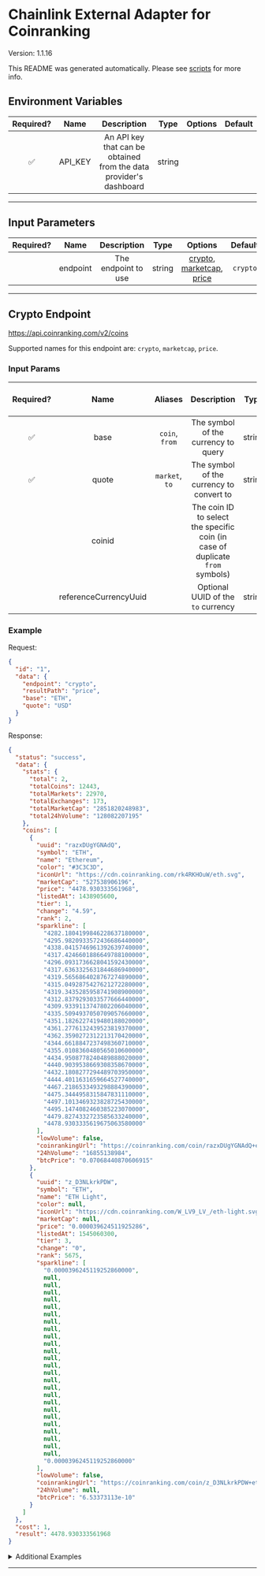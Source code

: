 # Chainlink External Adapter for Coinranking

Version: 1.1.16

This README was generated automatically. Please see [scripts](../../scripts) for more info.

## Environment Variables

| Required? |  Name   |                            Description                             |  Type  | Options | Default |
| :-------: | :-----: | :----------------------------------------------------------------: | :----: | :-----: | :-----: |
|    ✅     | API_KEY | An API key that can be obtained from the data provider's dashboard | string |         |         |

---

## Input Parameters

| Required? |   Name   |     Description     |  Type  |                                       Options                                        | Default  |
| :-------: | :------: | :-----------------: | :----: | :----------------------------------------------------------------------------------: | :------: |
|           | endpoint | The endpoint to use | string | [crypto](#crypto-endpoint), [marketcap](#crypto-endpoint), [price](#crypto-endpoint) | `crypto` |

---

## Crypto Endpoint

https://api.coinranking.com/v2/coins

Supported names for this endpoint are: `crypto`, `marketcap`, `price`.

### Input Params

| Required? |         Name          |    Aliases     |                                  Description                                  |  Type  | Options | Default | Depends On | Not Valid With |
| :-------: | :-------------------: | :------------: | :---------------------------------------------------------------------------: | :----: | :-----: | :-----: | :--------: | :------------: |
|    ✅     |         base          | `coin`, `from` |                      The symbol of the currency to query                      | string |         |         |            |                |
|    ✅     |         quote         | `market`, `to` |                   The symbol of the currency to convert to                    | string |         |         |            |                |
|           |        coinid         |                | The coin ID to select the specific coin (in case of duplicate `from` symbols) |        |         |         |            |                |
|           | referenceCurrencyUuid |                |                      Optional UUID of the `to` currency                       | string |         |         |            |                |

### Example

Request:

```json
{
  "id": "1",
  "data": {
    "endpoint": "crypto",
    "resultPath": "price",
    "base": "ETH",
    "quote": "USD"
  }
}
```

Response:

```json
{
  "status": "success",
  "data": {
    "stats": {
      "total": 2,
      "totalCoins": 12443,
      "totalMarkets": 22970,
      "totalExchanges": 173,
      "totalMarketCap": "2851820248983",
      "total24hVolume": "128082207195"
    },
    "coins": [
      {
        "uuid": "razxDUgYGNAdQ",
        "symbol": "ETH",
        "name": "Ethereum",
        "color": "#3C3C3D",
        "iconUrl": "https://cdn.coinranking.com/rk4RKHOuW/eth.svg",
        "marketCap": "527538906196",
        "price": "4478.930333561968",
        "listedAt": 1438905600,
        "tier": 1,
        "change": "4.59",
        "rank": 2,
        "sparkline": [
          "4282.1804199846228637180000",
          "4295.9820933572436686440000",
          "4338.0415746961392639740000",
          "4317.4246601886649788100000",
          "4296.0931736628041592430000",
          "4317.6363325631844686940000",
          "4319.5656864028767274890000",
          "4315.0492875427621272280000",
          "4319.3435285958741908900000",
          "4312.8379293033577666440000",
          "4309.9339113747802206040000",
          "4335.5094937050709057660000",
          "4351.1826227419480188020000",
          "4361.2776132439523819370000",
          "4362.3590272312213170420000",
          "4344.6618847237498360710000",
          "4355.0108360480565010600000",
          "4434.9508778240489888020000",
          "4440.9039538669308358670000",
          "4432.1808277294489703950000",
          "4444.4011631659664527740000",
          "4467.2186533493298884390000",
          "4475.3444958315847831110000",
          "4497.1013469323828725430000",
          "4495.1474082460385223070000",
          "4479.8274332723585633240000",
          "4478.9303335619675063580000"
        ],
        "lowVolume": false,
        "coinrankingUrl": "https://coinranking.com/coin/razxDUgYGNAdQ+ethereum-eth",
        "24hVolume": "16855138984",
        "btcPrice": "0.07068440870606915"
      },
      {
        "uuid": "z_D3NLkrkPDW",
        "symbol": "ETH",
        "name": "ETH Light",
        "color": null,
        "iconUrl": "https://cdn.coinranking.com/W_LV9_LV_/eth-light.svg",
        "marketCap": null,
        "price": "0.000039624511925286",
        "listedAt": 1545060300,
        "tier": 3,
        "change": "0",
        "rank": 5675,
        "sparkline": [
          "0.0000396245119252860000",
          null,
          null,
          null,
          null,
          null,
          null,
          null,
          null,
          null,
          null,
          null,
          null,
          null,
          null,
          null,
          null,
          null,
          null,
          null,
          null,
          null,
          null,
          null,
          null,
          null,
          "0.0000396245119252860000"
        ],
        "lowVolume": false,
        "coinrankingUrl": "https://coinranking.com/coin/z_D3NLkrkPDW+ethlight-eth",
        "24hVolume": null,
        "btcPrice": "6.53373113e-10"
      }
    ]
  },
  "cost": 1,
  "result": 4478.930333561968
}
```

<details>
<summary>Additional Examples</summary>

Request:

```json
{
  "id": "1",
  "data": {
    "endpoint": "marketcap",
    "resultPath": "marketCap",
    "base": "ETH",
    "quote": "USD"
  }
}
```

Response:

```json
{
  "status": "success",
  "data": {
    "stats": {
      "total": 2,
      "totalCoins": 12443,
      "totalMarkets": 22970,
      "totalExchanges": 173,
      "totalMarketCap": "2851820248983",
      "total24hVolume": "128082207195"
    },
    "coins": [
      {
        "uuid": "razxDUgYGNAdQ",
        "symbol": "ETH",
        "name": "Ethereum",
        "color": "#3C3C3D",
        "iconUrl": "https://cdn.coinranking.com/rk4RKHOuW/eth.svg",
        "marketCap": "527538906196",
        "price": "4478.930333561968",
        "listedAt": 1438905600,
        "tier": 1,
        "change": "4.59",
        "rank": 2,
        "sparkline": [
          "4282.1804199846228637180000",
          "4295.9820933572436686440000",
          "4338.0415746961392639740000",
          "4317.4246601886649788100000",
          "4296.0931736628041592430000",
          "4317.6363325631844686940000",
          "4319.5656864028767274890000",
          "4315.0492875427621272280000",
          "4319.3435285958741908900000",
          "4312.8379293033577666440000",
          "4309.9339113747802206040000",
          "4335.5094937050709057660000",
          "4351.1826227419480188020000",
          "4361.2776132439523819370000",
          "4362.3590272312213170420000",
          "4344.6618847237498360710000",
          "4355.0108360480565010600000",
          "4434.9508778240489888020000",
          "4440.9039538669308358670000",
          "4432.1808277294489703950000",
          "4444.4011631659664527740000",
          "4467.2186533493298884390000",
          "4475.3444958315847831110000",
          "4497.1013469323828725430000",
          "4495.1474082460385223070000",
          "4479.8274332723585633240000",
          "4478.9303335619675063580000"
        ],
        "lowVolume": false,
        "coinrankingUrl": "https://coinranking.com/coin/razxDUgYGNAdQ+ethereum-eth",
        "24hVolume": "16855138984",
        "btcPrice": "0.07068440870606915"
      },
      {
        "uuid": "z_D3NLkrkPDW",
        "symbol": "ETH",
        "name": "ETH Light",
        "color": null,
        "iconUrl": "https://cdn.coinranking.com/W_LV9_LV_/eth-light.svg",
        "marketCap": null,
        "price": "0.000039624511925286",
        "listedAt": 1545060300,
        "tier": 3,
        "change": "0",
        "rank": 5675,
        "sparkline": [
          "0.0000396245119252860000",
          null,
          null,
          null,
          null,
          null,
          null,
          null,
          null,
          null,
          null,
          null,
          null,
          null,
          null,
          null,
          null,
          null,
          null,
          null,
          null,
          null,
          null,
          null,
          null,
          null,
          "0.0000396245119252860000"
        ],
        "lowVolume": false,
        "coinrankingUrl": "https://coinranking.com/coin/z_D3NLkrkPDW+ethlight-eth",
        "24hVolume": null,
        "btcPrice": "6.53373113e-10"
      }
    ]
  },
  "cost": 1,
  "result": 527538906196
}
```

</details>

---
